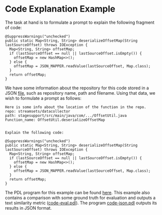 # Code Explanation Example

The task at hand is to formulate a prompt to explain the following fragment of code:

```
@SuppressWarnings("unchecked")
public static Map<String, String> deserializeOffsetMap(String lastSourceOffset) throws IOException {
  Map<String, String> offsetMap;
  if (lastSourceOffset == null || lastSourceOffset.isEmpty()) {
    offsetMap = new HashMap<>();
  } else {
    offsetMap = JSON_MAPPER.readValue(lastSourceOffset, Map.class);
  }
  return offsetMap;
}
```

We have some information about the repository for this code stored in a JSON [file](./data.yaml), such as repository name, path and filename. Using that data, we wish to formulate a prompt as follows:

```
Here is some info about the location of the function in the repo.
repo: streamsets/datacollector
path: stagesupport/src/main/java/com/.../OffsetUtil.java
Function_name: OffsetUtil.deserializeOffsetMap


Explain the following code:

@SuppressWarnings("unchecked")
public static Map<String, String> deserializeOffsetMap(String lastSourceOffset) throws IOException {
  Map<String, String> offsetMap;
  if (lastSourceOffset == null || lastSourceOffset.isEmpty()) {
    offsetMap = new HashMap<>();
  } else {
    offsetMap = JSON_MAPPER.readValue(lastSourceOffset, Map.class);
  }
  return offsetMap;
}
```

The PDL program for this example can be found [here](code.pdl). This example also contains a comparison with some ground truth for evaluation and outputs a text similarity metric ([code-eval.pdl](code-eval.pdl)).
The program [code-json.pdl](code-json.pdl) outputs its results in JSON format.